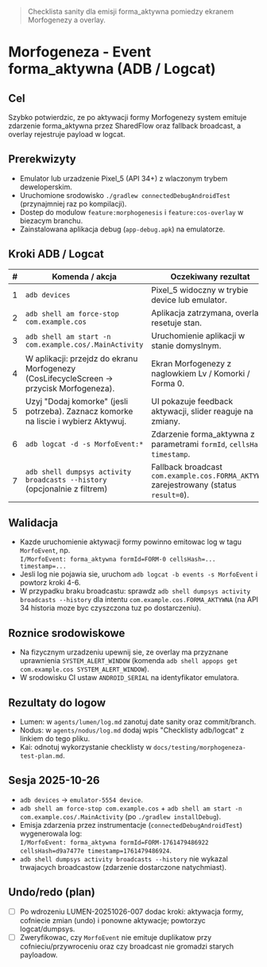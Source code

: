> Checklista sanity dla emisji forma_aktywna pomiedzy ekranem Morfogenezy a overlay.

# Morfogeneza - Event forma_aktywna (ADB / Logcat)

## Cel
Szybko potwierdzic, ze po aktywacji formy Morfogenezy system emituje zdarzenie forma_aktywna przez SharedFlow oraz fallback broadcast, a overlay rejestruje payload w logcat.

## Prerekwizyty
- Emulator lub urzadzenie Pixel_5 (API 34+) z wlaczonym trybem deweloperskim.
- Uruchomione srodowisko `./gradlew connectedDebugAndroidTest` (przynajmniej raz po kompilacji).
- Dostep do modulow `feature:morphogenesis` i `feature:cos-overlay` w biezacym branchu.
- Zainstalowana aplikacja debug (`app-debug.apk`) na emulatorze.

## Kroki ADB / Logcat
| # | Komenda / akcja | Oczekiwany rezultat |
|---|-----------------|----------------------|
| 1 | `adb devices` | Pixel_5 widoczny w trybie device lub emulator. |
| 2 | `adb shell am force-stop com.example.cos` | Aplikacja zatrzymana, overlay resetuje stan. |
| 3 | `adb shell am start -n com.example.cos/.MainActivity` | Uruchomienie aplikacji w stanie domyslnym. |
| 4 | W aplikacji: przejdz do ekranu Morfogenezy (CosLifecycleScreen -> przycisk Morfogeneza). | Ekran Morfogenezy z naglowkiem Lv / Komorki / Forma 0. |
| 5 | Uzyj "Dodaj komorke" (jesli potrzeba). Zaznacz komorke na liscie i wybierz Aktywuj. | UI pokazuje feedback aktywacji, slider reaguje na zmiany. |
| 6 | `adb logcat -d -s MorfoEvent:*` | Zdarzenie forma_aktywna z parametrami `formId`, `cellsHash`, `timestamp`. |
| 7 | `adb shell dumpsys activity broadcasts --history` (opcjonalnie z filtrem) | Fallback broadcast `com.example.cos.FORMA_AKTYWNA` zarejestrowany (status `result=0`). |

## Walidacja
- Kazde uruchomienie aktywacji formy powinno emitowac log w tagu `MorfoEvent`, np.\
  `I/MorfoEvent: forma_aktywna formId=FORM-0 cellsHash=... timestamp=...`
- Jesli log nie pojawia sie, uruchom `adb logcat -b events -s MorfoEvent` i powtorz kroki 4-6.
- W przypadku braku broadcastu: sprawdz `adb shell dumpsys activity broadcasts --history` dla intentu `com.example.cos.FORMA_AKTYWNA` (na API 34 historia moze byc czyszczona tuz po dostarczeniu).

## Roznice srodowiskowe
- Na fizycznym urzadzeniu upewnij sie, ze overlay ma przyznane uprawnienia `SYSTEM_ALERT_WINDOW` (komenda `adb shell appops get com.example.cos SYSTEM_ALERT_WINDOW`).
- W srodowisku CI ustaw `ANDROID_SERIAL` na identyfikator emulatora.

## Rezultaty do logow
- Lumen: w `agents/lumen/log.md` zanotuj date sanity oraz commit/branch.
- Nodus: w `agents/nodus/log.md` dodaj wpis "Checklisty adb/logcat" z linkiem do tego pliku.
- Kai: odnotuj wykorzystanie checklisty w `docs/testing/morphogeneza-test-plan.md`.

## Sesja 2025-10-26
- `adb devices` -> `emulator-5554 device`.
- `adb shell am force-stop com.example.cos` + `adb shell am start -n com.example.cos/.MainActivity` (po `./gradlew installDebug`).
- Emisja zdarzenia przez instrumentacje (`connectedDebugAndroidTest`) wygenerowala log:\
  `I/MorfoEvent: forma_aktywna formId=FORM-1761479486922 cellsHash=d9a7477e timestamp=1761479486924`.
- `adb shell dumpsys activity broadcasts --history` nie wykazal trwajacych broadcastow (zdarzenie dostarczone natychmiast).

## Undo/redo (plan)
- [ ] Po wdrozeniu LUMEN-20251026-007 dodac kroki: aktywacja formy, cofniecie zmian (undo) i ponowne aktywacje; powtorzyc logcat/dumpsys.
- [ ] Zweryfikowac, czy `MorfoEvent` nie emituje duplikatow przy cofnieciu/przywroceniu oraz czy broadcast nie gromadzi starych payloadow.
